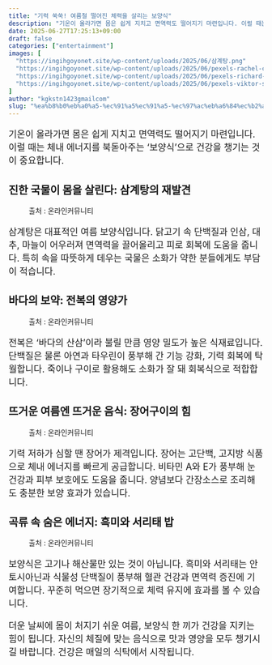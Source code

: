 ```yaml
---
title: "기력 쑥쑥! 여름철 떨어진 체력을 살리는 보양식"
description: "기온이 올라가면 몸은 쉽게 지치고 면역력도 떨어지기 마련입니다. 이럴 때는 체내 에너지를 북돋아주는 ‘보양식’으로 건강을 챙기는 것이 중요합니다."
date: 2025-06-27T17:25:13+09:00
draft: false
categories: ["entertainment"]
images: [
  "https://ingihgoyonet.site/wp-content/uploads/2025/06/삼계탕.png"
  "https://ingihgoyonet.site/wp-content/uploads/2025/06/pexels-rachel-claire-8112400-683x1024.jpg"
  "https://ingihgoyonet.site/wp-content/uploads/2025/06/pexels-richard-l-2150581203-32603015-683x1024.jpg"
  "https://ingihgoyonet.site/wp-content/uploads/2025/06/pexels-viktor-smith-593827-1393382-1-1024x678.jpg"
]
author: "kgkstn1423gmailcom"
slug: "%ea%b8%b0%eb%a0%a5-%ec%91%a5%ec%91%a5-%ec%97%ac%eb%a6%84%ec%b2%a0-%eb%96%a8%ec%96%b4%ec%a7%84-%ec%b2%b4%eb%a0%a5%ec%9d%84-%ec%82%b4%eb%a6%ac%eb%8a%94-%eb%b3%b4%ec%96%91%ec%8b%9d"
---
```


<p style="font-size:18px">기온이 올라가면 몸은 쉽게 지치고 면역력도 떨어지기 마련입니다. 이럴 때는 체내 에너지를 북돋아주는 ‘보양식’으로 건강을 챙기는 것이 중요합니다.</p> <h2 >진한 국물이 몸을 살린다: 삼계탕의 재발견</h2> <figure ><img src="https://ingihgoyonet.site/wp-content/uploads/2025/06/삼계탕.png" alt="" style="aspect-ratio:16/9;object-fit:cover"/><figcaption >출처 : 온라인커뮤니티</figcaption></figure> <p style="font-size:18px">삼계탕은 대표적인 여름 보양식입니다. 닭고기 속 단백질과 인삼, 대추, 마늘이 어우러져 면역력을 끌어올리고 피로 회복에 도움을 줍니다. 특히 속을 따뜻하게 데우는 국물은 소화가 약한 분들에게도 부담이 적습니다.</p> <h2 >바다의 보약: 전복의 영양가</h2> <figure ><img src="https://ingihgoyonet.site/wp-content/uploads/2025/06/pexels-rachel-claire-8112400-683x1024.jpg" alt="" style="aspect-ratio:16/9;object-fit:cover"/><figcaption >출처 : 온라인커뮤니티</figcaption></figure> <p style="font-size:18px">전복은 ‘바다의 산삼’이라 불릴 만큼 영양 밀도가 높은 식재료입니다. 단백질은 물론 아연과 타우린이 풍부해 간 기능 강화, 기력 회복에 탁월합니다. 죽이나 구이로 활용해도 소화가 잘 돼 회복식으로 적합합니다.</p> <h2 >뜨거운 여름엔 뜨거운 음식: 장어구이의 힘</h2> <figure ><img src="https://ingihgoyonet.site/wp-content/uploads/2025/06/pexels-richard-l-2150581203-32603015-683x1024.jpg" alt="" style="aspect-ratio:16/9;object-fit:cover"/><figcaption >출처 : 온라인커뮤니티</figcaption></figure> <p style="font-size:18px">기력 저하가 심할 땐 장어가 제격입니다. 장어는 고단백, 고지방 식품으로 체내 에너지를 빠르게 공급합니다. 비타민 A와 E가 풍부해 눈 건강과 피부 보호에도 도움을 줍니다. 양념보다 간장소스로 조리해도 충분한 보양 효과가 있습니다.</p> <h2 >곡류 속 숨은 에너지: 흑미와 서리태 밥</h2> <figure ><img src="https://ingihgoyonet.site/wp-content/uploads/2025/06/pexels-viktor-smith-593827-1393382-1-1024x678.jpg" alt="" style="aspect-ratio:16/9;object-fit:cover"/><figcaption >출처 : 온라인커뮤니티</figcaption></figure> <p style="font-size:18px">보양식은 고기나 해산물만 있는 것이 아닙니다. 흑미와 서리태는 안토시아닌과 식물성 단백질이 풍부해 혈관 건강과 면역력 증진에 기여합니다. 꾸준히 먹으면 장기적으로 체력 유지에 효과를 볼 수 있습니다.</p> <p style="font-size:18px">더운 날씨에 몸이 처지기 쉬운 여름, 보양식 한 끼가 건강을 지키는 힘이 됩니다. 자신의 체질에 맞는 음식으로 맛과 영양을 모두 챙기시길 바랍니다. 건강은 매일의 식탁에서 시작됩니다.</p>